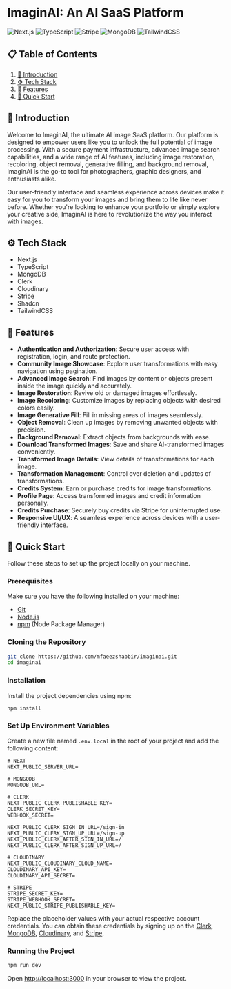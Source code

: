 # ImaginAI: An AI SaaS Platform

![Next.js](https://img.shields.io/badge/-Next_JS-black?style=for-the-badge&logoColor=white&logo=nextdotjs&color=000000) ![TypeScript](https://img.shields.io/badge/-TypeScript-black?style=for-the-badge&logoColor=white&logo=typescript&color=3178C6) ![Stripe](https://img.shields.io/badge/-Stripe-black?style=for-the-badge&logoColor=white&logo=stripe&color=008CDD) ![MongoDB](https://img.shields.io/badge/-MongoDB-black?style=for-the-badge&logoColor=white&logo=mongodb&color=47A248) ![TailwindCSS](https://img.shields.io/badge/-Tailwind_CSS-black?style=for-the-badge&logoColor=white&logo=tailwindcss&color=06B6D4)

## 📋 Table of Contents

1. [🤖 Introduction](#introduction)
2. [⚙️ Tech Stack](#tech-stack)
3. [🔋 Features](#features)
4. [🤸 Quick Start](#quick-start)

## 🤖 Introduction

Welcome to ImaginAI, the ultimate AI image SaaS platform. Our platform is designed to empower users like you to unlock the full potential of image processing. With a secure payment infrastructure, advanced image search capabilities, and a wide range of AI features, including image restoration, recoloring, object removal, generative filling, and background removal, ImaginAI is the go-to tool for photographers, graphic designers, and enthusiasts alike.

Our user-friendly interface and seamless experience across devices make it easy for you to transform your images and bring them to life like never before. Whether you're looking to enhance your portfolio or simply explore your creative side, ImaginAI is here to revolutionize the way you interact with images.

## ⚙️ Tech Stack

- Next.js
- TypeScript
- MongoDB
- Clerk
- Cloudinary
- Stripe
- Shadcn
- TailwindCSS

## 🔋 Features

- **Authentication and Authorization**: Secure user access with registration, login, and route protection.
- **Community Image Showcase**: Explore user transformations with easy navigation using pagination.
- **Advanced Image Search**: Find images by content or objects present inside the image quickly and accurately.
- **Image Restoration**: Revive old or damaged images effortlessly.
- **Image Recoloring**: Customize images by replacing objects with desired colors easily.
- **Image Generative Fill**: Fill in missing areas of images seamlessly.
- **Object Removal**: Clean up images by removing unwanted objects with precision.
- **Background Removal**: Extract objects from backgrounds with ease.
- **Download Transformed Images**: Save and share AI-transformed images conveniently.
- **Transformed Image Details**: View details of transformations for each image.
- **Transformation Management**: Control over deletion and updates of transformations.
- **Credits System**: Earn or purchase credits for image transformations.
- **Profile Page**: Access transformed images and credit information personally.
- **Credits Purchase**: Securely buy credits via Stripe for uninterrupted use.
- **Responsive UI/UX**: A seamless experience across devices with a user-friendly interface.

## 🤸 Quick Start

Follow these steps to set up the project locally on your machine.

### Prerequisites

Make sure you have the following installed on your machine:

- [Git](https://git-scm.com/)
- [Node.js](https://nodejs.org/en)
- [npm](https://www.npmjs.com/) (Node Package Manager)

### Cloning the Repository

```bash
git clone https://github.com/mfaeezshabbir/imaginai.git
cd imaginai
```

### Installation

Install the project dependencies using npm:

```bash
npm install
```

### Set Up Environment Variables

Create a new file named `.env.local` in the root of your project and add the following content:

```env
# NEXT
NEXT_PUBLIC_SERVER_URL=

# MONGODB
MONGODB_URL=

# CLERK
NEXT_PUBLIC_CLERK_PUBLISHABLE_KEY=
CLERK_SECRET_KEY=
WEBHOOK_SECRET=

NEXT_PUBLIC_CLERK_SIGN_IN_URL=/sign-in
NEXT_PUBLIC_CLERK_SIGN_UP_URL=/sign-up
NEXT_PUBLIC_CLERK_AFTER_SIGN_IN_URL=/
NEXT_PUBLIC_CLERK_AFTER_SIGN_UP_URL=/

# CLOUDINARY
NEXT_PUBLIC_CLOUDINARY_CLOUD_NAME=
CLOUDINARY_API_KEY=
CLOUDINARY_API_SECRET=

# STRIPE
STRIPE_SECRET_KEY=
STRIPE_WEBHOOK_SECRET=
NEXT_PUBLIC_STRIPE_PUBLISHABLE_KEY=
```

Replace the placeholder values with your actual respective account credentials. You can obtain these credentials by signing up on the [Clerk](https://clerk.com/), [MongoDB](https://www.mongodb.com/), [Cloudinary](https://cloudinary.com/), and [Stripe](https://stripe.com).

### Running the Project

```bash
npm run dev
```

Open [http://localhost:3000](http://localhost:3000) in your browser to view the project.
